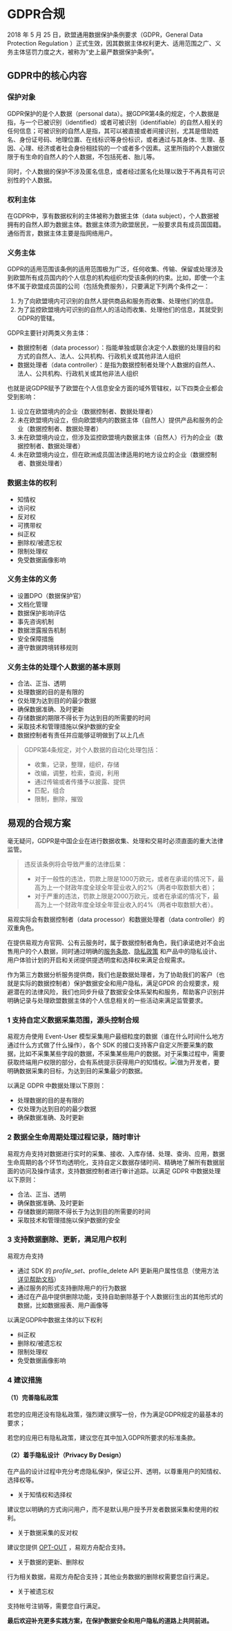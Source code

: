 # GDPR合规

2018 年 5 月 25 日，欧盟通用数据保护条例要求（GDPR，General Data Protection Regulation ）正式生效，因其数据主体权利更大、适用范围之广、义务主体惩罚力度之大，被称为“史上最严数据保护条例”。

## GDPR中的核心内容

### 保护对象

GDPR保护的是个人数据（personal data）。据GDPR第4条的规定，个人数据是指，与一个已被识别（identified）或者可被识别（identifiable）的自然人相关的任何信息；可被识别的自然人是指，其可以被直接或者间接识别，尤其是借助姓名、身份证号码、地理位置、在线标识等身份标识，或者通过与其身体、生理、基因、心理、经济或者社会身份相挂钩的一个或者多个因素。这里所指的个人数据仅限于有生命的自然人的个人数据，不包括死者、胎儿等。

同时，个人数据的保护不涉及匿名信息，或者经过匿名化处理以致于不再具有可识别性的个人数据。

### 权利主体

在GDPR中，享有数据权利的主体被称为数据主体（data subject），个人数据被拥有的自然人即为数据主体。数据主体须为欧盟居民，一般要求具有成员国国籍。通俗而言，数据主体主要是指网络用户。

### 义务主体

GDPR的适用范围该条例的适用范围极为广泛，任何收集、传输、保留或处理涉及到欧盟所有成员国内的个人信息的机构组织均受该条例的约束。比如，即使一个主体不属于欧盟成员国的公司（包括免费服务），只要满足下列两个条件之一：

1. 为了向欧盟境内可识别的自然人提供商品和服务而收集、处理他们的信息。
2. 为了监控欧盟境内可识别的自然人的活动而收集、处理他们的信息，其就受到GDPR的管辖。

GDPR主要针对两类义务主体：

* 数据控制者（data processor）：指能单独或联合决定个人数据的处理目的和方式的自然人、法人、公共机构、行政机关或其他非法人组织
* 数据处理者（data controller）：是指为数据控制者处理个人数据的自然人、法人、公共机构、行政机关或其他非法人组织

也就是说GDPR赋予了欧盟在个人信息安全方面的域外管辖权，以下四类企业都会受到影响：

1. 设立在欧盟境内的企业（数据控制者、数据处理者）
2. 未在欧盟境内设立，但向欧盟境内的数据主体（自然人）提供产品和服务的企业（数据控制者、数据处理者）
3. 未在欧盟境内设立，但涉及监控欧盟境内数据主体（自然人）行为的企业（数据控制者、数据处理者）
4. 未在欧盟境内设立，但在欧洲成员国法律适用的地方设立的企业（数据控制者、数据处理者）

### 数据主体的权利

* 知情权
* 访问权
* 反对权
* 可携带权
* 纠正权
* 删除权/被遗忘权
* 限制处理权
* 免受数据画像影响

### 义务主体的义务

* 设置DPO（数据保护官）
* 文档化管理
* 数据保护影响评估
* 事先咨询机制
* 数据泄露报告机制
* 安全保障措施
* 遵守数据跨境转移规则

### 义务主体的处理个人数据的基本原则

* 合法、正当、透明
* 处理数据的目的是有限的
* 仅处理为达到目的的最少数据
* 确保数据准确、及时更新
* 存储数据的期限不得长于为达到目的所需要的时间
* 采取技术和管理措施以保护数据的安全
* 数据控制者有责任并应能够证明做到了以上几点

> GDPR第4条规定，对个人数据的自动化处理包括：
>
> * 收集，记录，整理，组织，存储
> * 改编，调整，检索，查阅，利用
> * 通过传输或者传播予以披露、提供
> * 匹配，组合
> * 限制，删除，摧毁

## 易观的合规方案

毫无疑问，GDPR是中国企业在进行数据收集、处理和交易时必须直面的重大法律监管。

> 违反该条例将会导致严重的法律后果：
>
> * 对于一般性的违法，罚款上限是1000万欧元，或者在承诺的情况下，最高为上一个财政年度全球全年营业收入的2%（两者中取数额大者）；
> * 对于严重的违法，罚款上限是2000万欧元，或者在承诺的情况下，最高为上一个财政年度全球全年营业收入的4%（两者中取数额大者）。

易观实际会有数据控制者（data processor）和数据处理者（data controller）的双重角色。

在提供易观方舟官网、公有云服务时，属于数据控制者角色，我们承诺绝对不会出售用户的个人数据，同时通过明确的[服务条款](https://ark.analysys.cn/portal/about-service.html)、[隐私政策](https://ark.analysys.cn/portal/about-privacy.html) 和产品中的隐私设计、用户体验计划的开启和关闭提供提透明度和选择权来满足合规需求。

作为第三方数据分析服务提供商，我们也是数据处理者，为了协助我们的客户（也就是实际的数据控制者）保护数据安全和用户隐私，满足GPDR 的合规要求，规避潜在的法律风险，我们也同步升级了数据安全体系架构和服务，帮助客户识别并明确记录与处理欧盟数据主体的个人信息相关的一些活动来满足监管要求。

### 1 支持自定义数据采集范围，源头控制合规

易观方舟使用 Event-User 模型采集用户最细粒度的数据（谁在什么时间什么地方通过什么方式做了什么操作），各个 SDK 的接口支持客户自定义所要采集的数据，比如不采集某些字段的数据，不采集某些用户的数据。对于采集过程中，需要获取终端用户权限的部分，会有系统提示获得用户的知情权。![](//note.youdao.com/src/7D47D9F3C61A46F2833E90A4A513FF32)做为开发者，要明确数据采集的目标，为达到目的采集最少的数据。

以满足 GDPR 中数据处理以下原则：

* 处理数据的目的是有限的
* 仅处理为达到目的的最少数据
* 确保数据准确、及时更新

### 2 数据全生命周期处理过程记录，随时审计

易观方舟支持对数据进行实时的采集、接收、入库存储、处理、查询、应用，数据生命周期的各个环节均透明化，支持自定义数据存储时间、精确地了解所有数据层面的访问及操作请求，支持数据控制者进行审计追踪。以满足 GDPR 中数据处理以下原则：

* 合法、正当、透明
* 确保数据准确、及时更新
* 存储数据的期限不得长于为达到目的所需要的时间
* 采取技术和管理措施以保护数据的安全

### 3 支持数据删除、更新，满足用户权利

易观方舟支持

* 通过 SDK 的 $profile\_set、$profile\_delete API 更新用户属性信息（使用方法[详见帮助文档](https://docs.analysys.cn/ark/integration/prepare/default-data#3-profile-xi-lie-shi-jian-shu-xing)）
* 通过服务的形式支持删除用户的行为数据
* 通过在产品中提供删除功能，支持自助删除基于个人数据衍生出的其他形式的数据，比如数据报表、用户画像等

以满足GDPR中数据主体的以下权利

* 纠正权
* 删除权/被遗忘权
* 限制处理权
* 免受数据画像影响

### 4 建议措施

#### （1）完善隐私政策

若您的应用还没有隐私政策，强烈建议撰写一份，作为满足GDPR规定的最基本的要求；

若您的应用已有隐私政策，建议您在其中加入GDPR所要求的标准条款。

#### （2）着手隐私设计（Privacy By Design）

在产品的设计过程中充分考虑隐私保护，保证公开、透明，以尊重用户的知情权、选择权等。

* 关于知情权和选择权

建议您以明确的方式询问用户，而不是默认用户授予开发者数据采集和使用的权利。

* 关于数据采集的反对权

建议您提供 [OPT-OUT](https://ark.analysys.cn/portal/about-opt.html) ，易观方舟配合支持。

* 关于数据的更新、删除权

行为相关数据，易观方舟配合支持；其他业务数据的删除权需要您自行满足。

* 关于被遗忘权

支持帐号注销等，需要您自行满足。

**最后欢迎补充更多实践方案，在保护数据安全和用户隐私的道路上共同前进。**  



